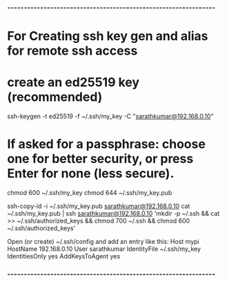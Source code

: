 ### ---------------------------------------------------------------
# For Creating ssh key gen and alias for remote ssh access
# create an ed25519 key (recommended)
ssh-keygen -t ed25519 -f ~/.ssh/my_key -C "sarathkumar@192.168.0.10"
# If asked for a passphrase: choose one for better security, or press Enter for none (less secure).


chmod 600 ~/.ssh/my_key
chmod 644 ~/.ssh/my_key.pub

ssh-copy-id -i ~/.ssh/my_key.pub sarathkumar@192.168.0.10
cat ~/.ssh/my_key.pub | ssh sarathkumar@192.168.0.10 'mkdir -p ~/.ssh && cat >> ~/.ssh/authorized_keys && chmod 700 ~/.ssh && chmod 600 ~/.ssh/authorized_keys'

Open (or create) ~/.ssh/config and add an entry like this:
Host mypi
  HostName 192.168.0.10
  User sarathkumar
  IdentityFile ~/.ssh/my_key
  IdentitiesOnly yes
  AddKeysToAgent yes

### ---------------------------------------------------------------
